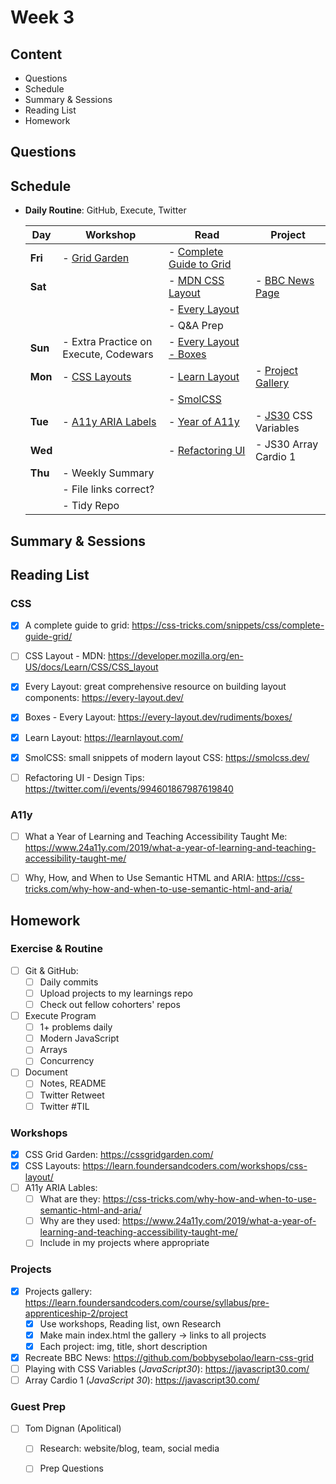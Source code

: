 # Week 3

## Content
- Questions
- Schedule
- Summary & Sessions
- Reading List
- Homework

## Questions
## Schedule

  - **Daily Routine**: GitHub, Execute, Twitter


    | Day | Workshop | Read | Project |
    |---|---|---|---|
    | **Fri** | - [Grid Garden](https://cssgridgarden.com/) | - [Complete Guide to Grid](https://css-tricks.com/snippets/css/complete-guide-grid/) | |
    | **Sat** | | - [MDN CSS Layout](https://developer.mozilla.org/en-US/docs/Learn/CSS/CSS_layout) | - [BBC News Page](https://github.com/bobbysebolao/learn-css-grid) |
    |  | | - [Every Layout](https://every-layout.dev/) | |
    | | | - Q&A Prep | |
    | **Sun** | - Extra Practice on Execute, Codewars | - [Every Layout - Boxes](https://every-layout.dev/rudiments/boxes/) | |
    | **Mon** | - [CSS Layouts](https://learn.foundersandcoders.com/workshops/css-layout/) | - [Learn Layout](https://learnlayout.com/) | - [Project Gallery](https://learn.foundersandcoders.com/course/syllabus/pre-apprenticeship-2/project) |
    | | | - [SmolCSS](https://smolcss.dev/) | |
    | **Tue** | - [A11y ARIA Labels](https://css-tricks.com/why-how-and-when-to-use-semantic-html-and-aria/) | - [Year of A11y](<https://www.24a11y.com/2019/what-a-year-of-learning-and-teaching-accessibility-taught-me/>) | - [JS30](https://javascript30.com/) CSS Variables |
    | **Wed** | | - [Refactoring UI](https://twitter.com/i/events/994601867987619840) | - JS30 Array Cardio 1|
    | **Thu** | - Weekly Summary | | |
    | | - File links correct? | | |
    | | - Tidy Repo| | |



## Summary & Sessions

## Reading List

  ### CSS
  - [x] A complete guide to grid: <https://css-tricks.com/snippets/css/complete-guide-grid/>
  - [ ] CSS Layout - MDN: <https://developer.mozilla.org/en-US/docs/Learn/CSS/CSS_layout>
  - [x] Every Layout: great comprehensive resource on building layout components: <https://every-layout.dev/>
  - [x] Boxes - Every Layout: <https://every-layout.dev/rudiments/boxes/>
  - [x] Learn Layout: <https://learnlayout.com/>
  - [x] SmolCSS: small snippets of modern layout CSS: <https://smolcss.dev/>

  - [ ] Refactoring UI - Design Tips: <https://twitter.com/i/events/994601867987619840>

  ### A11y
  - [ ] What a Year of Learning and Teaching Accessibility Taught Me: <https://www.24a11y.com/2019/what-a-year-of-learning-and-teaching-accessibility-taught-me/>
  - [ ] Why, How, and When to Use Semantic HTML and ARIA: <https://css-tricks.com/why-how-and-when-to-use-semantic-html-and-aria/>


## Homework

  ### Exercise & Routine
  - [ ] Git & GitHub: 
    - [ ] Daily commits
    - [ ] Upload projects to my learnings repo
    - [ ] Check out fellow cohorters' repos
  - [ ] Execute Program
    - [ ] 1+ problems daily
    - [ ] Modern JavaScript
    - [ ] Arrays
    - [ ] Concurrency
  - [ ] Document
    - [ ] Notes, README
    - [ ] Twitter Retweet
    - [ ] Twitter #TIL

  ### Workshops
  - [x] CSS Grid Garden: <https://cssgridgarden.com/>
  - [x] CSS Layouts: <https://learn.foundersandcoders.com/workshops/css-layout/>
  - [ ] A11y ARIA Lables:
    - [ ] What are they: <https://css-tricks.com/why-how-and-when-to-use-semantic-html-and-aria/>
    - [ ] Why are they used: <https://www.24a11y.com/2019/what-a-year-of-learning-and-teaching-accessibility-taught-me/>
    - [ ] Include in my projects where appropriate

  ### Projects
  - [x] Projects gallery: <https://learn.foundersandcoders.com/course/syllabus/pre-apprenticeship-2/project>
    - [x] Use workshops, Reading list, own Research
    - [x] Make main index.html the gallery &rarr; links to all projects
    - [x] Each project: img, title, short description
  - [x] Recreate BBC News: <https://github.com/bobbysebolao/learn-css-grid>
  - [ ] Playing with CSS Variables (*JavaScript30*): <https://javascript30.com/>
  - [ ] Array Cardio 1 (*JavaScript 30*): <https://javascript30.com/> 

  ### Guest Prep
  - [ ] Tom Dignan (Apolitical)
    - [ ] Research: website/blog, team, social media
    - [ ] Prep Questions




